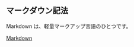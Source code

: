 マークダウン記法
---------------

Markdown は、軽量マークアップ言語のひとつです。

[Markdown](http://ja.wikipedia.org/wiki/Markdown)